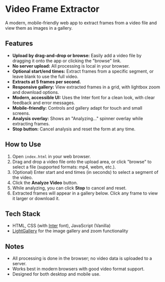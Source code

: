 # Video Frame Extractor

A modern, mobile-friendly web app to extract frames from a video file and view them as images in a gallery.

## Features
- **Upload by drag-and-drop or browse:** Easily add a video file by dragging it onto the app or clicking the "browse" link.
- **No server upload:** All processing is local in your browser.
- **Optional start/end times:** Extract frames from a specific segment, or leave blank to use the full video.
- **Extracts at 5 frames per second.**
- **Responsive gallery:** View extracted frames in a grid, with lightbox zoom and download options.
- **Modern, accessible UI:** Uses the Inter font for a clean look, with clear feedback and error messages.
- **Mobile-friendly:** Controls and gallery adapt for touch and small screens.
- **Analysis overlay:** Shows an "Analyzing..." spinner overlay while extracting frames.
- **Stop button:** Cancel analysis and reset the form at any time.

## How to Use
1. Open `index.html` in your web browser.
2. Drag and drop a video file onto the upload area, or click "browse" to select a file (supported formats: mp4, webm, etc.).
3. (Optional) Enter start and end times (in seconds) to select a segment of the video.
4. Click the **Analyze Video** button.
5. While analyzing, you can click **Stop** to cancel and reset.
6. Extracted frames will appear in a gallery below. Click any frame to view it larger or download it.

## Tech Stack
- HTML, CSS (with [Inter](https://fonts.google.com/specimen/Inter) font), JavaScript (Vanilla)
- [LightGallery](https://www.lightgalleryjs.com/) for the image gallery and zoom functionality

## Notes
- All processing is done in the browser; no video data is uploaded to a server.
- Works best in modern browsers with good video format support.
- Designed for both desktop and mobile use.

